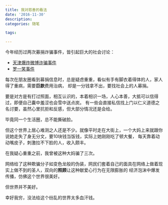 ```yaml
---
title: 我对慈善的看法
date: '2016-11-30'
description: 
categories: 随笔

tags: 

---
```


今年经历过两次募捐诈骗事件，皆引起巨大的社会讨论：

* [天津爆炸微博诈骗事件](http://baike.baidu.com/link?url=y2By92Ah4x0j5Bicx5d1OCWJAN058T9u28RPLkGNefgLUEeZq8q2-Q0ApS-dxpqJTLxfz5yz-r9Fgdav8vWj4wOYKkgYwKLfBTL6oYo_yhCcxcZPpSnfoTIE2RDtWAvvB_Bc4yTetZpGQczndkEwDfzfJVF8oQkh2_ZPUGSx5dTgpqGO6UskZerGRds7aKYhVnOZHm87L7TLem_I9xXydK)
* [罗一笑事件](http://baike.baidu.com/item/%E7%BD%97%E4%B8%80%E7%AC%91)

每次在朋友圈看到募捐信息时，总是疑虑重重，看似有手有脚衣着得体的人，家人得了重病，需要**巨款**费用治病，
却是一分钱拿不出，要找社会上的人募捐。


要是对方是有打过照面，相互认识的，本着相识一场，人心本善，大抵可以信得过，即便自己囊中羞涩也会雪中送点炭。
有一些会直接私信找上门以仁义道德之名讨要，虽然心里抗拒和反感，但大部分情况还是会给。


毕竟同一个生活圈，总不能撕破脸。


但这个世界上居心难测之人还是不少。就像平时走在大街上，一个大妈上来就跟你说她走失了身无分文，要10块钱当饭钱，实际上她刚刚吃了顿大餐，
每天靠着动动嘴皮子，刺激拉不下脸的人，收入颇丰。


在我疑心重重之前，我曾被这种大妈骗了三次。


网络给了这种欺骗分子如变色龙般的伪装，网民们套着自己的面具在网络上做着现实上做不到的圣人，双向的**照顾**让这种献爱心行为在无限膨胀的
经济泡沫中爆发传播，仿佛这个世界很美好。


但世界并不美好。


幸好我穷，没法给这个纷乱的世界太多血汗钱。


